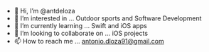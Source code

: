 - 👋 Hi, I’m @antdeloza
- 👀 I’m interested in ... Outdoor sports and Software Development
- 🌱 I’m currently learning ... Swift and iOS apps
- 💞️ I’m looking to collaborate on ... iOS projects
- 📫 How to reach me ... antonio.dloza91@gmail.com

<!---
antdeloza/antdeloza is a ✨ special ✨ repository because its `README.md` (this file) appears on your GitHub profile.
You can click the Preview link to take a look at your changes.
--->
